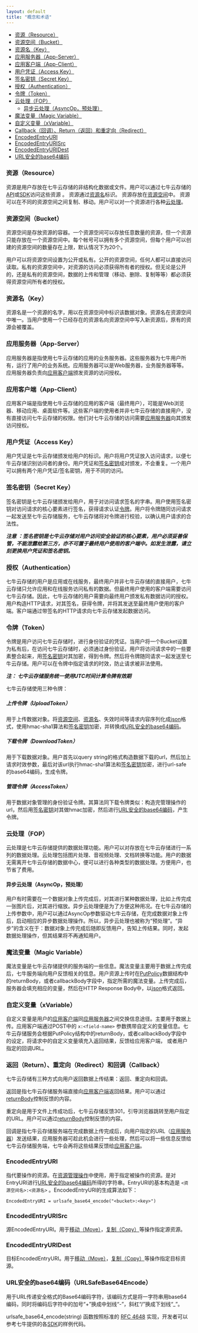 ```yaml
---
layout: default
title: "概念和术语"
---
```


- [资源（Resource）](#Resource)
- [资源空间（Bucket）](#Bucket)
- [资源名（Key）](#Key)
- [应用服务器（App-Server）](#App-Server)
- [应用客户端（App-Client）](#App-Client)
- [用户凭证（Access Key）](#Access-Key)
- [签名密钥（Secret Key）](#Secret-Key)
- [授权（Authentication）](#Authentication)
- [令牌（Token）](#Token)
- [云处理（FOP）](#FOP)
  - [异步云处理（AsyncOp，预处理）](#FOP-Async)
- [魔法变量（Magic Variable）](#Magic-Variable)
- [自定义变量（xVariable）](#Selfdef-Variable)
- [Callback（回调）、Return（返回）和重定向（Redirect）](#Callback-Return)
- [EncodedEntryURI](#Encoded-Entry-URI)
- [EncodedEntryURISrc](#Encoded-Entry-URI-Src)
- [EncodedEntryURIDest](#Encoded-Entry-URI-Dest)
- [URL安全的base64编码](#URLSafeBase64)



<a name="Resource"></a>

### 资源（Resource）

资源是用户存放在七牛云存储的非结构化数据或文件。用户可以通过七牛云存储的[API](http://docs.qiniu.com/api/index.html)或[SDK](http://docs.qiniu.com/sdk/index.html)访问这些资源 。 资源通过[资源名](#Key)标识。 资源存放在[资源空间](#Bucket)中。 资源可以在不同的资源空间之间复制、移动。用户可以对一个资源进行各种[云处理](#FOP)。

<a name="Bucket"></a>

### 资源空间（Bucket）

资源空间是存放资源的容器。一个资源空间可以存放任意数量的资源，但一个资源只能存放在一个资源空间中。每个帐号可以拥有多个资源空间，但每个用户可以创建的资源空间的数量存在上限，默认情况下为20个。

用户可以将资源空间设置为公开或私有。公开的资源空间，任何人都可以直接访问读取。私有的资源空间中，对资源的访问必须获得所有者的授权。但无论是公开的，还是私有的资源空间，数据的上传和管理（移动、删除、复制等等）都必须获得资源空间所有者的授权。

<a name="Key"></a>

### 资源名（Key）

资源名是一个资源的名字，用以在资源空间中标识该数据对象。资源名在资源空间中唯一。当用户使用一个已经存在的资源名向资源空间中写入新资源后，原有的资源会被覆盖。

<a name="App-Server"></a>

### 应用服务器（App-Server）

应用服务器是指使用七牛云存储的应用的业务服务器。这些服务器为七牛用户所有，运行了用户的业务系统。应用服务器可以是Web服务器，业务服务器等等。应用服务器负责向[应用客户端](#App-Client)颁发资源的访问授权。

<a name="App-Client"></a>

### 应用客户端（App-Client）

应用客户端是指使用七牛云存储的应用的客户端（最终用户），可能是Web浏览器、移动应用、桌面软件等。这些客户端的使用者并非七牛云存储的直接用户，没有直接访问七牛云存储的权限。他们对七牛云存储的访问需要[应用服务器](#App-Server)向其颁发访问授权。

<a name="Access-Key"></a>

### 用户凭证（Access Key）

用户凭证是七牛云存储颁发给用户的标识。用户将用户凭证放入访问请求，以便七牛云存储识别访问者的身份。用户凭证和[签名密钥](#Secret-Key)成对颁发，不会重复。一个用户可以拥有两个用户凭证/签名密钥，用于不同的访问。

<a name="Secret-Key"></a>

### 签名密钥（Secret Key）

签名密钥是七牛云存储颁发给用户，用于对访问请求签名的字串。用户使用签名密钥对访问请求的核心要素进行签名，获得请求认证[令牌](#Token)。用户将令牌随同访问请求一起发送至七牛云存储服务，七牛云存储将对令牌进行校验，以确认用户请求的合法性。

***注意 ：签名密钥是七牛云存储对用户访问安全验证的核心要素，用户必须妥善保管，不能泄露给第三方，亦不可置于最终用户使用的客户端中。如发生泄露，请立刻更换用户凭证和签名密钥。***

<a name="Authentication"></a>

### 授权（Authentication）

七牛云存储的用户是应用或在线服务，最终用户并非七牛云存储的直接用户，七牛云存储只允许应用和在线服务访问私有的数据。但最终用户使用的客户端需要访问七牛云存储。因此，七牛云存储的用户需要向最终用户颁发私有数据访问的授权。用户构造HTTP请求，对其签名，获得令牌，并将其发送至最终用户使用的客户端。客户端通过带签名的HTTP请求向七牛云存储发起数据访问。

<a name="Token"></a>

### 令牌（Token）

令牌是用户访问七牛云存储时，进行身份验证的凭证。当用户将一个Bucket设置为私有后，在访问七牛云存储时，必须通过身份验证。用户将访问请求中的一些要素整合起来，用[签名密钥](#Secret-Key)对其加密，得到令牌。然后将令牌随同请求一起发送至七牛云存储。用户可以在令牌中指定请求的时效，防止请求被非法使用。

***注： 七牛云存储服务统一使用UTC时间计算令牌有效期***

七牛云存储使用三种令牌：

##### 上传令牌（UploadToken）

用于上传数据对象。将[资源空间](#Bucket)、[资源名](#Key)、失效时间等请求内容序列化成[json](http://www.json.org/)格式，使用hmac-sha1算法和[签名密钥](#Secret-Key)加密，并转换成[URL安全的base64编码](#URLSafeBase64)。

##### 下载令牌（DownloadToken）

用于下载数据对象。用户首先以query string的格式构造数据下载的url，然后加上请求时效参数，最后对该url执行hmac-sha1算法和[签名密钥](#Secret-Key)加密，进行url-safe的base64编码，生成令牌。

##### 管理令牌（AccessToken）

用于数据对象管理的身份验证令牌。其算法同下载令牌类似：构造完管理操作的url，然后用[签名密钥](#Secret-Key)对其做hmac加密，然后进行[URL安全的base64编码](#URLSafeBase64)，产生令牌。

<a name="FOP"></a>

### 云处理（FOP）

云处理是七牛云存储提供的数据处理功能。用户可以对存放在七牛云存储进行一系列的数据处理。云处理包括图片处理、音视频处理、文档转换等功能。用户的数据无需离开七牛云存储的数据中心，便可以进行各种类型的数据处理。方便用户，也节省了费用。

<a name="FOP-Async"></a>

#### 异步云处理（AsyncOp，预处理）

用户有时需要在一个数据对象上传完成后，对其进行某种数据处理，比如上传完成一张图片后，对其进行缩放。异步云处理便是为了方便这种用况。在七牛云存储的上传参数中，用户可以通过AsyncOp参数驱动七牛云存储，在完成数据对象上传后，启动相应的异步数据处理操作。所以，异步云处理也被称为“预处理”。“异步”的含义在于：数据对象上传完成后随即反馈用户，告知上传结果。同时，发起数据处理操作，但其结果将不再通知用户。

<a name="Magic-Variable"></a>

### 魔法变量（Magic Variable）

魔法变量是七牛云存储提供的服务端的一些信息。魔法变量主要用于数据上传完成后，七牛服务端向用户反馈相关的信息。用户资源上传时在[PutPolicy](http://docs.qiniu.com/api/v6/put.html#uploadToken-args)数据结构中的returnBody，或者callbackBody字段中，指定所需的魔法变量。上传完成后，服务器会填充相应的变量，然后在HTTP Response Body中，以[json](http://www.json.org/)格式返回。

<a name="Selfdef-Variable"></a>

### 自定义变量（xVariable）

自定义变量是用户的[应用客户端](#App-Client)同[应用服务器](#App-Server)之间交换信息途径。主要用于数据上传。应用客户端通过POST中的 `x:<field-name>` 参数携带自定义的变量信息。七牛云存储服务会根据PutPolicy结构中的returnBody，或者callbackBody字段中的设定，将请求中的自定义变量填充入返回结果，反馈给应用客户端， 或者用户指定的回调URL。

<a name="Callback-Return"></a>

### 返回（Return）、重定向（Redirect）和回调（Callback）

七牛云存储有三种方式向用户返回数据上传结果：返回、重定向和回调。

返回是指七牛云存储服务端直接向[应用客户端](#App-Client)返回结果。用户可以通过[returnBody](http://docs.qiniu.com/api/v6/put.html#uploadToken-args)控制反馈的内容。

重定向是用于文件上传成功后，七牛云存储反馈301，引导浏览器跳转至用户指定的URL。用户可以通过[returnBody](http://docs.qiniu.com/api/v6/put.html#uploadToken-args)控制反馈的内容。

回调是指七牛云存储服务端在完成数据上传完成后，向用户指定的URL（[应用服务器](#App-Server)）发送结果，应用服务器可趁此机会进行一些处理，然后可以将一些信息反馈给七牛云存储服务端，七牛会再将这些结果反馈给[应用客户端](#App-Client)。

<a name="Encoded-Entry-URI"></a>

### EncodedEntryURI

指代要操作的资源。在[资源管理操作](http://docs.qiniu.com/api/v6/rs.html)中使用，用于指定被操作的资源。是对EntryURI进行[URL安全的base64编码](#URLSafeBase64)所得的字符串。EntryURI的基本构造是 `<资源空间名>:<资源名>` 。EncodedEntryURI的生成算法如下：

`EncodedEntryURI = urlsafe_base64_encode("<bucket>:<key>")`

<a name="Encoded-Entry-URI-Src"></a>

### EncodedEntryURISrc

源EncodedEntryURI。用于[移动（Move）](http://docs.qiniu.com/api/v6/rs.html#move)，[复制（Copy）](http://docs.qiniu.com/api/v6/rs.html#copy)等操作指定源资源。

<a name="Encoded-Entry-URI-Dest"></a>

### EncodedEntryURIDest

目标EncodedEntryURI。用于[移动（Move）](http://docs.qiniu.com/api/v6/rs.html#move)，[复制（Copy）](http://docs.qiniu.com/api/v6/rs.html#copy)等操作指定目标资源。

<a name="URLSafeBase64"></a>

### URL安全的base64编码（URLSafeBase64Encode）

用于URL传递安全格式的Base64编码字符，该编码方式是将一字符串用base64编码，同时将编码后字符中的加号“+”换成中划线“-”，斜杠“/”换成下划线“_”。

urlsafe_base64_encode(string) 函数按照标准的 [RFC 4648](http://www.ietf.org/rfc/rfc4648.txt) 实现，开发者可以参考七牛提供的各[SDK](http://docs.qiniu.com/sdk/index.html)的样例代码。

